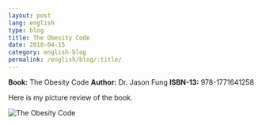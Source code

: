 ```yaml
---
layout: post
lang: english
type: blog
title: The Obesity Code
date: 2018-04-15
category: english-blog
permalink: /english/blog/:title/
---
```


**Book:** The Obesity Code
**Author:** Dr. Jason Fung
**ISBN-13:** 978-1771641258

Here is my picture review of the book.

![The Obesity Code]({{site.english.blog.downloads}}/premkumar-masilamani-the-obesity-code-small.jpg)
